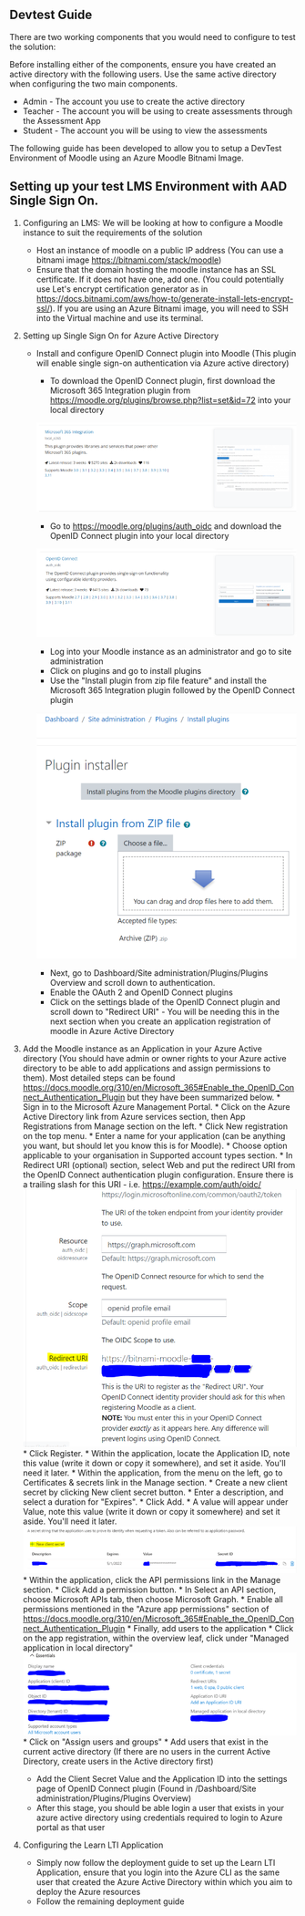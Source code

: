 ## Devtest Guide

There are two working components that you would need to configure to test the solution: 

Before installing either of the components, ensure you have created an active directory with the following users. Use the same active directory when configuring the two main components. 

- Admin - The account you use to create the active directory 
- Teacher - The account you will be using to create assessments through the Assessment App 
- Student - The account you will be using to view the assessments 

The following guide has been developed to allow you to setup a DevTest Environment of Moodle using an Azure Moodle Bitnami Image.

## Setting up your test LMS Environment with AAD Single Sign On.

1. Configuring an LMS: 
    We will be looking at how to configure a Moodle instance to suit the requirements of the solution 
    * Host an instance of moodle on a public IP address (You can use a bitnami image https://bitnami.com/stack/moodle)
    * Ensure that the domain hosting the moodle instance has an SSL certificate. If it does not have one, add one. (You could potentially use Let's encrypt certification generator as in https://docs.bitnami.com/aws/how-to/generate-install-lets-encrypt-ssl/). If you are using an Azure Bitnami image, you will need to SSH into the Virtual machine and use its terminal. 
2. Setting up Single Sign On for Azure Active Directory
    * Install and configure OpenID Connect plugin into Moodle (This plugin will enable single sign-on authentication via Azure active directory)
        * To download the OpenID Connect plugin, first download the Microsoft 365 Integration plugin from https://moodle.org/plugins/browse.php?list=set&id=72 into your local directory

        ![Microsoft365](../images/Microsoft365.PNG)

        * Go to https://moodle.org/plugins/auth_oidc and download the OpenID Connect plugin into your local directory 

        ![OpenIDConnect](../images/OpenIDConnect.PNG)

        * Log into your Moodle instance as an administrator and go to site administration 
        * Click on plugins and go to install plugins 
        * Use the "Install plugin from zip file feature" and install the Microsoft 365 Integration plugin followed by the OpenID Connect plugin

        ![installplugins](../images/Install-plugins.PNG)

        * Next, go to Dashboard/Site administration/Plugins/Plugins Overview and scroll down to authentication. 
        * Enable the OAuth 2 and OpenID Connect plugins
        * Click on the settings blade of the OpenID Connect plugin and scroll down to "Redirect URI" - You will be needing this in the next section when you create an application registration of moodle in Azure Active Directory
2. Add the Moodle instance as an Application in your Azure Active directory (You should have admin or owner rights to your Azure active directory to be able to add applications and assign permissions to them). Most detailed steps can be found https://docs.moodle.org/310/en/Microsoft_365#Enable_the_OpenID_Connect_Authentication_Plugin but they have been summarized below. 
        * Sign in to the Microsoft Azure Management Portal.
        * Click on the Azure Active Directory link from Azure services section, then App Registrations from Manage section on the left.
        * Click New registration on the top menu.
        * Enter a name for your application (can be anything you want, but should let you know this is for Moodle).
        * Choose option applicable to your organisation in Supported account types section.
        * In Redirect URI (optional) section, select Web and put the redirect URI from the OpenID Connect authentication plugin configuration. Ensure there is a trailing slash for this URI - i.e. https://example.com/auth/oidc/
         ![Redirect-URL](../images/Redirect-URL.PNG)
        * Click Register.
        * Within the application, locate the Application ID, note this value (write it down or copy it somewhere), and set it aside. You'll need it later.
        * Within the application, from the menu on the left, go to Certificates & secrets link in the Manage section.
            * Create a new client secret by clicking New client secret button.
            * Enter a description, and select a duration for "Expires".
            * Click Add.
            * A value will appear under Value, note this value (write it down or copy it somewhere) and set it aside. You'll need it later.
            ![client-secret](../images/Client-secret.PNG)
        * Within the application, click the API permissions link in the Manage section.
            * Click Add a permission button.
            * In Select an API section, choose Microsoft APIs tab, then choose Microsoft Graph.
            * Enable all permissions mentioned in the "Azure app permissions" section of https://docs.moodle.org/310/en/Microsoft_365#Enable_the_OpenID_Connect_Authentication_Plugin
        * Finally, add users to the application
            * Click on the app registration, within the overview leaf, click under "Managed application in local directory"
            ![MoodleAppRegistration](../images/MoodleAppRegistration.PNG)
            * Click on "Assign users and groups"
            * Add users that exist in the current active directory (If there are no users in the current Active Directory, create users in the Active directory first)
    * Add the Client Secret Value and the Application ID into the settings page of OpenID Connect plugin (Found in /Dashboard/Site administration/Plugins/Plugins Overview)
    * After this stage, you should be able login a user that exists in your azure active directory using credentials required to login to Azure portal as that user

3. Configuring the Learn LTI Application
    * Simply now follow the deployment guide to set up the Learn LTI Application, ensure that you login into the Azure CLI as the same user that created the Azure Active Directory within which you aim to deploy the Azure resources 
    * Follow the remaining deployment guide